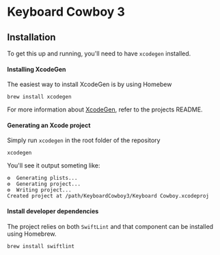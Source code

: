 # Keyboard Cowboy 3

## Installation

To get this up and running, you'll need to have `xcodegen` installed.

#### Installing XcodeGen

The easiest way to install XcodeGen is by using Homebew

```fish
brew install xcodegen
```

For more information about [XcodeGen](https://github.com/yonaskolb/XcodeGen), refer to the projects README.

#### Generating an Xcode project

Simply run `xcodegen` in the root folder of the repository

```fish
xcodegen
```

You'll see it output someting like:

```
⚙️  Generating plists...
⚙️  Generating project...
⚙️  Writing project...
Created project at /path/KeyboardCowboy3/Keyboard Cowboy.xcodeproj
```

#### Install developer dependencies

The project relies on both `SwiftLint` and that component can be installed using Homebrew.

```fish
brew install swiftlint
```
